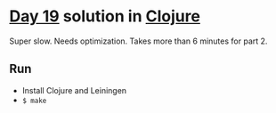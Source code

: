 # [Day 19](https://adventofcode.com/2021/day/19) solution in [Clojure](https://clojure.org/)

Super slow. Needs optimization. Takes more than 6 minutes for part 2.

## Run

- Install Clojure and Leiningen
- `$ make`

